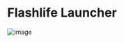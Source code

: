 # Flashlife Launcher

![image](https://user-images.githubusercontent.com/69521560/208589517-6eadf795-2870-407b-8d06-38aaf69da7e9.png)

